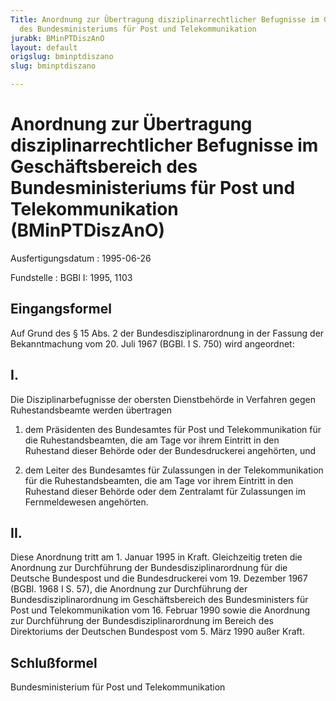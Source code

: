 ```yaml
---
Title: Anordnung zur Übertragung disziplinarrechtlicher Befugnisse im Geschäftsbereich
  des Bundesministeriums für Post und Telekommunikation
jurabk: BMinPTDiszAnO
layout: default
origslug: bminptdiszano
slug: bminptdiszano

---
```


# Anordnung zur Übertragung disziplinarrechtlicher Befugnisse im Geschäftsbereich des Bundesministeriums für Post und Telekommunikation (BMinPTDiszAnO)

Ausfertigungsdatum
:   1995-06-26

Fundstelle
:   BGBl I: 1995, 1103



## Eingangsformel

Auf Grund des § 15 Abs. 2 der Bundesdisziplinarordnung in der Fassung der Bekanntmachung vom 20. Juli 1967 (BGBl. I S. 750) wird angeordnet:


## I.

Die Disziplinarbefugnisse der obersten Dienstbehörde in Verfahren gegen Ruhestandsbeamte werden übertragen

1.  dem Präsidenten des Bundesamtes für Post und Telekommunikation für die Ruhestandsbeamten, die am Tage vor ihrem Eintritt in den Ruhestand dieser Behörde oder der Bundesdruckerei angehörten, und


2.  dem Leiter des Bundesamtes für Zulassungen in der Telekommunikation für die Ruhestandsbeamten, die am Tage vor ihrem Eintritt in den Ruhestand dieser Behörde oder dem Zentralamt für Zulassungen im Fernmeldewesen angehörten.





## II.

Diese Anordnung tritt am 1. Januar 1995 in Kraft. Gleichzeitig treten die Anordnung zur Durchführung der Bundesdisziplinarordnung für die Deutsche Bundespost und die Bundesdruckerei vom 19. Dezember 1967 (BGBl. 1968 I S. 57), die Anordnung zur Durchführung der Bundesdisziplinarordnung im Geschäftsbereich des Bundesministers für Post und Telekommunikation vom 16. Februar 1990 sowie die Anordnung zur Durchführung der Bundesdisziplinarordnung im Bereich des Direktoriums der Deutschen Bundespost vom 5. März 1990 außer Kraft.


## Schlußformel

Bundesministerium für Post und Telekommunikation

